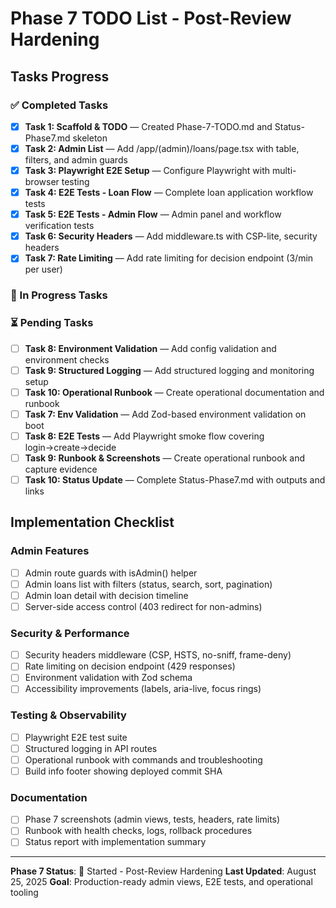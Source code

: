# Phase 7 TODO List - Post-Review Hardening

## Tasks Progress

### ✅ Completed Tasks
- [x] **Task 1: Scaffold & TODO** — Created Phase-7-TODO.md and Status-Phase7.md skeleton
- [x] **Task 2: Admin List** — Add /app/(admin)/loans/page.tsx with table, filters, and admin guards
- [x] **Task 3: Playwright E2E Setup** — Configure Playwright with multi-browser testing
- [x] **Task 4: E2E Tests - Loan Flow** — Complete loan application workflow tests
- [x] **Task 5: E2E Tests - Admin Flow** — Admin panel and workflow verification tests
- [x] **Task 6: Security Headers** — Add middleware.ts with CSP-lite, security headers
- [x] **Task 7: Rate Limiting** — Add rate limiting for decision endpoint (3/min per user)

### 🔄 In Progress Tasks

### ⏳ Pending Tasks
- [ ] **Task 8: Environment Validation** — Add config validation and environment checks
- [ ] **Task 9: Structured Logging** — Add structured logging and monitoring setup
- [ ] **Task 10: Operational Runbook** — Create operational documentation and runbook
- [ ] **Task 7: Env Validation** — Add Zod-based environment validation on boot
- [ ] **Task 8: E2E Tests** — Add Playwright smoke flow covering login→create→decide
- [ ] **Task 9: Runbook & Screenshots** — Create operational runbook and capture evidence
- [ ] **Task 10: Status Update** — Complete Status-Phase7.md with outputs and links

## Implementation Checklist

### Admin Features
- [ ] Admin route guards with isAdmin() helper
- [ ] Admin loans list with filters (status, search, sort, pagination)
- [ ] Admin loan detail with decision timeline
- [ ] Server-side access control (403 redirect for non-admins)

### Security & Performance
- [ ] Security headers middleware (CSP, HSTS, no-sniff, frame-deny)
- [ ] Rate limiting on decision endpoint (429 responses)
- [ ] Environment validation with Zod schema
- [ ] Accessibility improvements (labels, aria-live, focus rings)

### Testing & Observability
- [ ] Playwright E2E test suite
- [ ] Structured logging in API routes
- [ ] Operational runbook with commands and troubleshooting
- [ ] Build info footer showing deployed commit SHA

### Documentation
- [ ] Phase 7 screenshots (admin views, tests, headers, rate limits)
- [ ] Runbook with health checks, logs, rollback procedures
- [ ] Status report with implementation summary

---
**Phase 7 Status**: 🚀 Started - Post-Review Hardening
**Last Updated**: August 25, 2025
**Goal**: Production-ready admin views, E2E tests, and operational tooling
